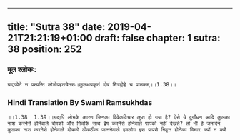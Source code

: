 
---
title: "Sutra 38"
date: 2019-04-21T21:21:19+01:00
draft: false
chapter: 1
sutra: 38
position: 252
---
### मूल श्लोकः:
```
यद्यप्येते न पश्यन्ति लोभोपहतचेतसः।कुलक्षयकृतं दोषं मित्रद्रोहे च पातकम्।।1.38।।

```

### Hindi Translation By Swami Ramsukhdas
```
।।1.38  1.39।।यद्यपि लोभके कारण जिनका विवेकविचार लुप्त हो गया है? ऐसे ये दुर्योधन आदि कुलका नाश करनेसे होनेवाले दोषको और मित्रोंके साथ द्वेष करनेसे होनेवाले पापको नहीं देखते? तो भी हे जनार्दन कुलका नाश करनेसे होनेवाले दोषको ठीकठीक जाननेवाले हमलोग इस पापसे निवृत्त होनेका विचार क्यों न करें

```

